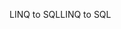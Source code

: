 <span data-ttu-id="7d93b-101">LINQ to SQL</span><span class="sxs-lookup"><span data-stu-id="7d93b-101">LINQ to SQL</span></span>